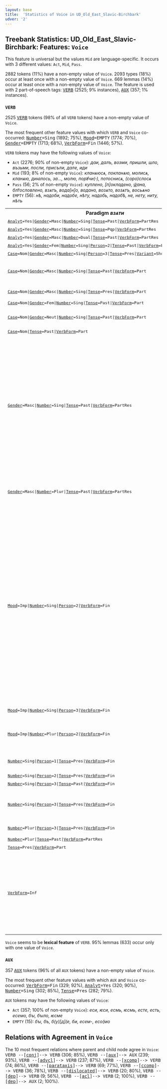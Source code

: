 ```yaml
---
layout: base
title:  'Statistics of Voice in UD_Old_East_Slavic-Birchbark'
udver: '2'
---
```


## Treebank Statistics: UD_Old_East_Slavic-Birchbark: Features: `Voice`

This feature is universal but the values `Mid` are language-specific.
It occurs with 3 different values: `Act`, `Mid`, `Pass`.

2882 tokens (11%) have a non-empty value of `Voice`.
2093 types (18%) occur at least once with a non-empty value of `Voice`.
669 lemmas (14%) occur at least once with a non-empty value of `Voice`.
The feature is used with 2 part-of-speech tags: <tt><a href="orv_birchbark-pos-VERB.html">VERB</a></tt> (2525; 9% instances), <tt><a href="orv_birchbark-pos-AUX.html">AUX</a></tt> (357; 1% instances).

### `VERB`

2525 <tt><a href="orv_birchbark-pos-VERB.html">VERB</a></tt> tokens (98% of all `VERB` tokens) have a non-empty value of `Voice`.

The most frequent other feature values with which `VERB` and `Voice` co-occurred: <tt><a href="orv_birchbark-feat-Number.html">Number</a></tt><tt>=Sing</tt> (1892; 75%), <tt><a href="orv_birchbark-feat-Mood.html">Mood</a></tt><tt>=EMPTY</tt> (1774; 70%), <tt><a href="orv_birchbark-feat-Gender.html">Gender</a></tt><tt>=EMPTY</tt> (1713; 68%), <tt><a href="orv_birchbark-feat-VerbForm.html">VerbForm</a></tt><tt>=Fin</tt> (1446; 57%).

`VERB` tokens may have the following values of `Voice`:

* `Act` (2276; 90% of non-empty `Voice`): <em>даи, далъ, возми, пришли, шло, възьми, посли, присъли, дале, иди</em>
* `Mid` (193; 8% of non-empty `Voice`): <em>кланѧюсѧ, покланѧю, молисѧ, кланѧю, диꙗлось, за…, молю, порꙋчи(‐), потоснисѧ, (соро)<lbr/>слосѧ</em>
* `Pass` (56; 2% of non-empty `Voice`): <em>куплено, [п]окладено, [ѿ](им)ана, блг҃ословлено, взѧтъ, вода[н]о, водано, возѧто, возѧтъ, восьѧно</em>
* `EMPTY` (56): <em>нѣ, надоби, надобе, нѣту, надобь, надобѣ, не, нету, ниту, нѣть</em>

<table>
  <tr><th>Paradigm <i>взѧти</i></th><th><tt>Act</tt></th><th><tt>Pass</tt></th></tr>
  <tr><td><tt><tt><a href="orv_birchbark-feat-Analyt.html">Analyt</a></tt><tt>=Yes</tt>|<tt><a href="orv_birchbark-feat-Gender.html">Gender</a></tt><tt>=Masc</tt>|<tt><a href="orv_birchbark-feat-Number.html">Number</a></tt><tt>=Sing</tt>|<tt><a href="orv_birchbark-feat-Tense.html">Tense</a></tt><tt>=Past</tt>|<tt><a href="orv_birchbark-feat-VerbForm.html">VerbForm</a></tt><tt>=PartRes</tt></tt></td><td><em>вь:зѧ<lbr/>лъ</em></td><td></td></tr>
  <tr><td><tt><tt><a href="orv_birchbark-feat-Analyt.html">Analyt</a></tt><tt>=Yes</tt>|<tt><a href="orv_birchbark-feat-Gender.html">Gender</a></tt><tt>=Masc</tt>|<tt><a href="orv_birchbark-feat-Number.html">Number</a></tt><tt>=Sing</tt>|<tt><a href="orv_birchbark-feat-Tense.html">Tense</a></tt><tt>=Pqp</tt>|<tt><a href="orv_birchbark-feat-VerbForm.html">VerbForm</a></tt><tt>=PartRes</tt></tt></td><td><em>возѧлъ</em></td><td></td></tr>
  <tr><td><tt><tt><a href="orv_birchbark-feat-Analyt.html">Analyt</a></tt><tt>=Yes</tt>|<tt><a href="orv_birchbark-feat-Gender.html">Gender</a></tt><tt>=Masc</tt>|<tt><a href="orv_birchbark-feat-Number.html">Number</a></tt><tt>=Dual</tt>|<tt><a href="orv_birchbark-feat-Tense.html">Tense</a></tt><tt>=Past</tt>|<tt><a href="orv_birchbark-feat-VerbForm.html">VerbForm</a></tt><tt>=PartRes</tt></tt></td><td><em>[в]ъзѧла</em></td><td></td></tr>
  <tr><td><tt><tt><a href="orv_birchbark-feat-Analyt.html">Analyt</a></tt><tt>=Yes</tt>|<tt><a href="orv_birchbark-feat-Gender.html">Gender</a></tt><tt>=Fem</tt>|<tt><a href="orv_birchbark-feat-Number.html">Number</a></tt><tt>=Sing</tt>|<tt><a href="orv_birchbark-feat-Person.html">Person</a></tt><tt>=2</tt>|<tt><a href="orv_birchbark-feat-Tense.html">Tense</a></tt><tt>=Past</tt>|<tt><a href="orv_birchbark-feat-VerbForm.html">VerbForm</a></tt><tt>=PartRes</tt></tt></td><td><em>взѧла</em></td><td></td></tr>
  <tr><td><tt><tt><a href="orv_birchbark-feat-Case.html">Case</a></tt><tt>=Nom</tt>|<tt><a href="orv_birchbark-feat-Gender.html">Gender</a></tt><tt>=Masc</tt>|<tt><a href="orv_birchbark-feat-Number.html">Number</a></tt><tt>=Sing</tt>|<tt><a href="orv_birchbark-feat-Person.html">Person</a></tt><tt>=3</tt>|<tt><a href="orv_birchbark-feat-Tense.html">Tense</a></tt><tt>=Pres</tt>|<tt><a href="orv_birchbark-feat-Variant.html">Variant</a></tt><tt>=Short</tt>|<tt><a href="orv_birchbark-feat-VerbForm.html">VerbForm</a></tt><tt>=Part</tt></tt></td><td><em>въземо</em></td><td></td></tr>
  <tr><td><tt><tt><a href="orv_birchbark-feat-Case.html">Case</a></tt><tt>=Nom</tt>|<tt><a href="orv_birchbark-feat-Gender.html">Gender</a></tt><tt>=Masc</tt>|<tt><a href="orv_birchbark-feat-Number.html">Number</a></tt><tt>=Sing</tt>|<tt><a href="orv_birchbark-feat-Tense.html">Tense</a></tt><tt>=Past</tt>|<tt><a href="orv_birchbark-feat-VerbForm.html">VerbForm</a></tt><tt>=Part</tt></tt></td><td><em>взьмъ, взѧв·ъ, воземо, възъмъ</em></td><td><em>взѧтъ</em></td></tr>
  <tr><td><tt><tt><a href="orv_birchbark-feat-Case.html">Case</a></tt><tt>=Nom</tt>|<tt><a href="orv_birchbark-feat-Gender.html">Gender</a></tt><tt>=Masc</tt>|<tt><a href="orv_birchbark-feat-Number.html">Number</a></tt><tt>=Sing</tt>|<tt><a href="orv_birchbark-feat-Tense.html">Tense</a></tt><tt>=Pres</tt>|<tt><a href="orv_birchbark-feat-VerbForm.html">VerbForm</a></tt><tt>=Part</tt></tt></td><td><em>въз<lbr/>мѧ, възьмѧ</em></td><td></td></tr>
  <tr><td><tt><tt><a href="orv_birchbark-feat-Case.html">Case</a></tt><tt>=Nom</tt>|<tt><a href="orv_birchbark-feat-Gender.html">Gender</a></tt><tt>=Fem</tt>|<tt><a href="orv_birchbark-feat-Number.html">Number</a></tt><tt>=Sing</tt>|<tt><a href="orv_birchbark-feat-Tense.html">Tense</a></tt><tt>=Past</tt>|<tt><a href="orv_birchbark-feat-VerbForm.html">VerbForm</a></tt><tt>=Part</tt></tt></td><td><em>възьмъши</em></td><td></td></tr>
  <tr><td><tt><tt><a href="orv_birchbark-feat-Case.html">Case</a></tt><tt>=Nom</tt>|<tt><a href="orv_birchbark-feat-Gender.html">Gender</a></tt><tt>=Neut</tt>|<tt><a href="orv_birchbark-feat-Number.html">Number</a></tt><tt>=Sing</tt>|<tt><a href="orv_birchbark-feat-Tense.html">Tense</a></tt><tt>=Past</tt>|<tt><a href="orv_birchbark-feat-VerbForm.html">VerbForm</a></tt><tt>=Part</tt></tt></td><td></td><td><em>возѧто, возѧтъ, възѧто</em></td></tr>
  <tr><td><tt><tt><a href="orv_birchbark-feat-Case.html">Case</a></tt><tt>=Nom</tt>|<tt><a href="orv_birchbark-feat-Tense.html">Tense</a></tt><tt>=Past</tt>|<tt><a href="orv_birchbark-feat-VerbForm.html">VerbForm</a></tt><tt>=Part</tt></tt></td><td><em>възьмъши</em></td><td></td></tr>
  <tr><td><tt><tt><a href="orv_birchbark-feat-Gender.html">Gender</a></tt><tt>=Masc</tt>|<tt><a href="orv_birchbark-feat-Number.html">Number</a></tt><tt>=Sing</tt>|<tt><a href="orv_birchbark-feat-Tense.html">Tense</a></tt><tt>=Past</tt>|<tt><a href="orv_birchbark-feat-VerbForm.html">VerbForm</a></tt><tt>=PartRes</tt></tt></td><td><em>възѧле, взѧле, взѧлъ, възѧлъ, взѧ<lbr/>лъ, возѧле, возѧло, (в)зѧло, [въз]ѧ[ле, взѧ, взѧл, взѧло, возѧль, всѧло, въ(зѧ)ль, възалъ, възьль, възѧл[е, възѧль, възѧль], ѹвзѧлъ, ѹзѧле, ꙋзѧле</em></td><td></td></tr>
  <tr><td><tt><tt><a href="orv_birchbark-feat-Gender.html">Gender</a></tt><tt>=Masc</tt>|<tt><a href="orv_birchbark-feat-Number.html">Number</a></tt><tt>=Plur</tt>|<tt><a href="orv_birchbark-feat-Tense.html">Tense</a></tt><tt>=Past</tt>|<tt><a href="orv_birchbark-feat-VerbForm.html">VerbForm</a></tt><tt>=PartRes</tt></tt></td><td><em>взѧлѣ, взѧли, взѧл[и], взѧл, ѹзѧлѣ</em></td><td></td></tr>
  <tr><td><tt><tt><a href="orv_birchbark-feat-Mood.html">Mood</a></tt><tt>=Imp</tt>|<tt><a href="orv_birchbark-feat-Number.html">Number</a></tt><tt>=Sing</tt>|<tt><a href="orv_birchbark-feat-Person.html">Person</a></tt><tt>=2</tt>|<tt><a href="orv_birchbark-feat-VerbForm.html">VerbForm</a></tt><tt>=Fin</tt></tt></td><td><em>возми, възьми, възми, въземи, воземи, (в)[ъ]зми, (в)[ъ]зьми, (в)озьми, (въ)[зъм]и, (въз)ем[и], (възьми), [во]зьми, [възьми], в<lbr/>зми, в[ъ]зем[и, в[ъзь]ми, в](озьми), во)з…, во<lbr/>зми, во[зм]и, воз<lbr/>ми, воз[е]<lbr/>ми, возь[м](и), восми, въ<lbr/>земи, въз[ь]ми, възмї, възь<lbr/>(ми), възѣми, вьз[ьми]</em></td><td></td></tr>
  <tr><td><tt><tt><a href="orv_birchbark-feat-Mood.html">Mood</a></tt><tt>=Imp</tt>|<tt><a href="orv_birchbark-feat-Number.html">Number</a></tt><tt>=Sing</tt>|<tt><a href="orv_birchbark-feat-Person.html">Person</a></tt><tt>=3</tt>|<tt><a href="orv_birchbark-feat-VerbForm.html">VerbForm</a></tt><tt>=Fin</tt></tt></td><td><em>в[ъз]ьми, възъми</em></td><td></td></tr>
  <tr><td><tt><tt><a href="orv_birchbark-feat-Mood.html">Mood</a></tt><tt>=Imp</tt>|<tt><a href="orv_birchbark-feat-Number.html">Number</a></tt><tt>=Plur</tt>|<tt><a href="orv_birchbark-feat-Person.html">Person</a></tt><tt>=2</tt>|<tt><a href="orv_birchbark-feat-VerbForm.html">VerbForm</a></tt><tt>=Fin</tt></tt></td><td><em>воз(мите), възи<lbr/>мить, възмите, възь[ми], …мите</em></td><td></td></tr>
  <tr><td><tt><tt><a href="orv_birchbark-feat-Number.html">Number</a></tt><tt>=Sing</tt>|<tt><a href="orv_birchbark-feat-Person.html">Person</a></tt><tt>=1</tt>|<tt><a href="orv_birchbark-feat-Tense.html">Tense</a></tt><tt>=Pres</tt>|<tt><a href="orv_birchbark-feat-VerbForm.html">VerbForm</a></tt><tt>=Fin</tt></tt></td><td><em>возмѹ, възмꙋ, възьму</em></td><td></td></tr>
  <tr><td><tt><tt><a href="orv_birchbark-feat-Number.html">Number</a></tt><tt>=Sing</tt>|<tt><a href="orv_birchbark-feat-Person.html">Person</a></tt><tt>=2</tt>|<tt><a href="orv_birchbark-feat-Tense.html">Tense</a></tt><tt>=Pres</tt>|<tt><a href="orv_birchbark-feat-VerbForm.html">VerbForm</a></tt><tt>=Fin</tt></tt></td><td><em>воземеше</em></td><td></td></tr>
  <tr><td><tt><tt><a href="orv_birchbark-feat-Number.html">Number</a></tt><tt>=Sing</tt>|<tt><a href="orv_birchbark-feat-Person.html">Person</a></tt><tt>=3</tt>|<tt><a href="orv_birchbark-feat-Tense.html">Tense</a></tt><tt>=Past</tt>|<tt><a href="orv_birchbark-feat-VerbForm.html">VerbForm</a></tt><tt>=Fin</tt></tt></td><td><em>возѧ</em></td><td></td></tr>
  <tr><td><tt><tt><a href="orv_birchbark-feat-Number.html">Number</a></tt><tt>=Sing</tt>|<tt><a href="orv_birchbark-feat-Person.html">Person</a></tt><tt>=3</tt>|<tt><a href="orv_birchbark-feat-Tense.html">Tense</a></tt><tt>=Pres</tt>|<tt><a href="orv_birchbark-feat-VerbForm.html">VerbForm</a></tt><tt>=Fin</tt></tt></td><td><em>возмь, возмете, возметъ, възме, възмете</em></td><td></td></tr>
  <tr><td><tt><tt><a href="orv_birchbark-feat-Number.html">Number</a></tt><tt>=Plur</tt>|<tt><a href="orv_birchbark-feat-Person.html">Person</a></tt><tt>=3</tt>|<tt><a href="orv_birchbark-feat-Tense.html">Tense</a></tt><tt>=Pres</tt>|<tt><a href="orv_birchbark-feat-VerbForm.html">VerbForm</a></tt><tt>=Fin</tt></tt></td><td><em>въ·змуть, въземѹ</em></td><td></td></tr>
  <tr><td><tt><tt><a href="orv_birchbark-feat-Number.html">Number</a></tt><tt>=Plur</tt>|<tt><a href="orv_birchbark-feat-Tense.html">Tense</a></tt><tt>=Past</tt>|<tt><a href="orv_birchbark-feat-VerbForm.html">VerbForm</a></tt><tt>=PartRes</tt></tt></td><td><em>взѧ)[л]ѣ</em></td><td></td></tr>
  <tr><td><tt><tt><a href="orv_birchbark-feat-Tense.html">Tense</a></tt><tt>=Pres</tt>|<tt><a href="orv_birchbark-feat-VerbForm.html">VerbForm</a></tt><tt>=Part</tt></tt></td><td><em>во<lbr/>змѧ</em></td><td></td></tr>
  <tr><td><tt><tt><a href="orv_birchbark-feat-VerbForm.html">VerbForm</a></tt><tt>=Inf</tt></tt></td><td><em>взѧти, возѧти, взѧть, възѧти, (въ)зѧ[т]и, в)зѧт[и, в[озѧти], во<lbr/>зѧти, возѧ<lbr/>ти, въз[ѧти], възѧ<lbr/>ти, възѧ[ти, ѹзѧти</em></td><td></td></tr>
</table>

`Voice` seems to be **lexical feature** of `VERB`. 95% lemmas (633) occur only with one value of `Voice`.

### `AUX`

357 <tt><a href="orv_birchbark-pos-AUX.html">AUX</a></tt> tokens (96% of all `AUX` tokens) have a non-empty value of `Voice`.

The most frequent other feature values with which `AUX` and `Voice` co-occurred: <tt><a href="orv_birchbark-feat-VerbForm.html">VerbForm</a></tt><tt>=Fin</tt> (329; 92%), <tt><a href="orv_birchbark-feat-Analyt.html">Analyt</a></tt><tt>=Yes</tt> (320; 90%), <tt><a href="orv_birchbark-feat-Number.html">Number</a></tt><tt>=Sing</tt> (302; 85%), <tt><a href="orv_birchbark-feat-Tense.html">Tense</a></tt><tt>=Pres</tt> (282; 79%).

`AUX` tokens may have the following values of `Voice`:

* `Act` (357; 100% of non-empty `Voice`): <em>еси, ѥси, есмь, ѥсмь, есте, есть, есемо, бꙑ, бꙑло, ѥсме</em>
* `EMPTY` (15): <em>бꙑ, бъ, б(у)[д](е, би, есем-, есо<lbr/>(мо</em>

## Relations with Agreement in `Voice`

The 10 most frequent relations where parent and child node agree in `Voice`:
<tt>VERB --[<tt><a href="orv_birchbark-dep-conj.html">conj</a></tt>]--> VERB</tt> (306; 85%),
<tt>VERB --[<tt><a href="orv_birchbark-dep-aux.html">aux</a></tt>]--> AUX</tt> (239; 93%),
<tt>VERB --[<tt><a href="orv_birchbark-dep-advcl.html">advcl</a></tt>]--> VERB</tt> (237; 87%),
<tt>VERB --[<tt><a href="orv_birchbark-dep-xcomp.html">xcomp</a></tt>]--> VERB</tt> (74; 86%),
<tt>VERB --[<tt><a href="orv_birchbark-dep-parataxis.html">parataxis</a></tt>]--> VERB</tt> (69; 77%),
<tt>VERB --[<tt><a href="orv_birchbark-dep-ccomp.html">ccomp</a></tt>]--> VERB</tt> (36; 78%),
<tt>VERB --[<tt><a href="orv_birchbark-dep-dislocated.html">dislocated</a></tt>]--> VERB</tt> (20; 80%),
<tt>VERB --[<tt><a href="orv_birchbark-dep-dep.html">dep</a></tt>]--> VERB</tt> (9; 56%),
<tt>VERB --[<tt><a href="orv_birchbark-dep-acl.html">acl</a></tt>]--> VERB</tt> (2; 100%),
<tt>VERB --[<tt><a href="orv_birchbark-dep-dep.html">dep</a></tt>]--> AUX</tt> (2; 100%).

